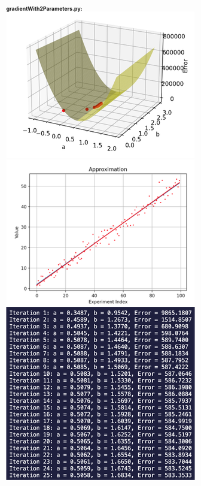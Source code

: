 **gradientWith2Parameters.py:**
![3d](image.png)
![approximation](image-1.png)
![console](image-2.png)